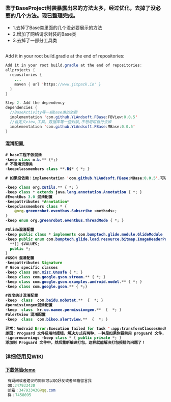 ### 鉴于BaseProject封装暴露出来的方法太多，经过优化，去掉了没必要的几个方法。现已整理完成。
* 1.去掉了Base类里面的几个没必要展示的方法
* 2.增加了网络请求封装的Base类
* 3.去掉了一部分工具类
<br>
Add it in your root build.gradle at the end of repositories:<br>

```java
Add it in your root build.gradle at the end of repositories:
allprojects {
  repositories {
    ...
    maven { url 'https://www.jitpack.io' }
  }
}

Step 2. Add the dependency
dependencies {
  //BaseActivity等一些base类的依赖
  implementation 'com.github.YLAndsoft.FBase:FBView:0.0.5'
  //自定义view,工具，数据库等一些封装,不想用可自行去掉
  implementation 'com.github.YLAndsoft.FBase:MBase:0.0.5'
}
```
<h4>混淆配置,<h4/>

``` java
# base工程不做混淆
-keep class m.b.** {*;}
# 不混淆资源类
-keepclassmembers class **.R$* { *; }

# 如果没依赖：implementation 'com.github.YLAndsoft.FBase:MBase:0.0.5',可以不用管下面混淆：

-keep class org.xutils.** { *; }
-keep class * extends java.lang.annotation.Annotation { *; }
#EventBus 3.0 混淆配置
-keepattributes *Annotation*
-keepclassmembers class * {
    @org.greenrobot.eventbus.Subscribe <methods>;
}
-keep enum org.greenrobot.eventbus.ThreadMode { *; }

#Glide混淆配置
-keep public class * implements com.bumptech.glide.module.GlideModule
-keep public enum com.bumptech.glide.load.resource.bitmap.ImageHeaderParser$** {
  **[] $VALUES;
  public *;
}
#GSON 混淆配置
-keepattributes Signature
# Gson specific classes
-keep class sun.misc.Unsafe { *; }
-keep class com.google.gson.stream.** { *; }
-keep class com.google.gson.examples.android.model.** { *; }
-keep class com.google.gson.** { *;}

#百度统计混淆配置
-keep  class  com.baidu.mobstat.**  {  *; }
#permissiongen混淆配置
-keep  class  kr.co.namee.permissiongen.**  {  *; }
#alertview 混淆配置
-keep  class  com.bikoo.alertview.**  {  *; }

异常：Android Error:Execution failed for task ':app:transformClassesAndResourcesWithProguardForRelease'
原因：Proguard 文件启用时报错，解决方式有两种，一种是如果你要禁用 proguard 文件，直接在项目的 build 文件中将 minifyEnabled 设置为 false，如果不想禁用 proguard 文件，那么可以将 
-ignorewarnings -keep class * { public private *; } 
添加到 Proguard 文件中，然后重新编译打包，这样就能解决打包报错的问题了！

```

### [详细使用见WIKI](https://github.com/YLAndsoft/FBase/wiki) 

#### [下载体验demo](https://project-1256156566.cos.ap-chengdu.myqcloud.com/demo.apk) 

```java 
 有疑问或者建议的同伴可以QQ好友或者邮箱留言我
 QQ:347933430
 邮箱：347933430@qq.com
 群：7458095
```
